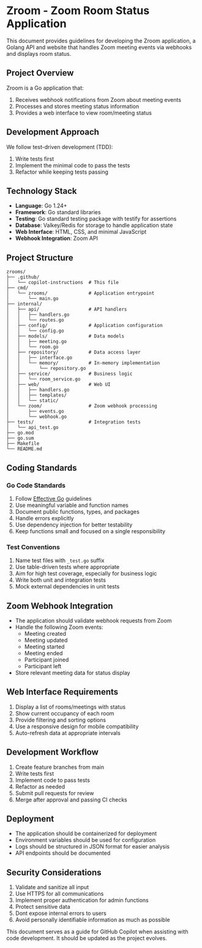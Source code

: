 # Zroom - Zoom Room Status Application

This document provides guidelines for developing the Zroom application, a Golang API and website that handles Zoom meeting events via webhooks and displays room status.

## Project Overview

Zroom is a Go application that:
1. Receives webhook notifications from Zoom about meeting events
2. Processes and stores meeting status information
3. Provides a web interface to view room/meeting status

## Development Approach

We follow test-driven development (TDD):
1. Write tests first
2. Implement the minimal code to pass the tests
3. Refactor while keeping tests passing

## Technology Stack

- **Language**: Go 1.24+
- **Framework**: Go standard libraries
- **Testing**: Go standard testing package with testify for assertions
- **Database**: Valkey/Redis for storage to handle application state
- **Web Interface**: HTML, CSS, and minimal JavaScript
- **Webhook Integration**: Zoom API

## Project Structure

```
zrooms/
├── .github/
│   └── copilot-instructions  # This file
├── cmd/
│   └── zrooms/               # Application entrypoint
│       └── main.go
├── internal/
│   ├── api/                  # API handlers
│   │   ├── handlers.go
│   │   └── routes.go
│   ├── config/               # Application configuration
│   │   └── config.go
│   ├── models/               # Data models
│   │   ├── meeting.go
│   │   └── room.go
│   ├── repository/           # Data access layer
│   │   ├── interface.go
│   │   └── memory/           # In-memory implementation
│   │       └── repository.go
│   ├── service/              # Business logic
│   │   └── room_service.go
│   ├── web/                  # Web UI
│   │   ├── handlers.go
│   │   ├── templates/
│   │   └── static/
│   └── zoom/                 # Zoom webhook processing
│       ├── events.go
│       └── webhook.go
├── tests/                    # Integration tests
│   └── api_test.go
├── go.mod
├── go.sum
├── Makefile
└── README.md
```

## Coding Standards

### Go Code Standards

1. Follow [Effective Go](https://golang.org/doc/effective_go) guidelines
2. Use meaningful variable and function names
3. Document public functions, types, and packages
4. Handle errors explicitly
5. Use dependency injection for better testability
6. Keep functions small and focused on a single responsibility

### Test Conventions

1. Name test files with `_test.go` suffix
2. Use table-driven tests where appropriate
3. Aim for high test coverage, especially for business logic
4. Write both unit and integration tests
5. Mock external dependencies in unit tests

## Zoom Webhook Integration

- The application should validate webhook requests from Zoom
- Handle the following Zoom events:
  - Meeting created
  - Meeting updated
  - Meeting started
  - Meeting ended
  - Participant joined
  - Participant left
- Store relevant meeting data for status display

## Web Interface Requirements

1. Display a list of rooms/meetings with status
2. Show current occupancy of each room
3. Provide filtering and sorting options
4. Use a responsive design for mobile compatibility
5. Auto-refresh data at appropriate intervals

## Development Workflow

1. Create feature branches from main
2. Write tests first
3. Implement code to pass tests
4. Refactor as needed
5. Submit pull requests for review
6. Merge after approval and passing CI checks

## Deployment

- The application should be containerized for deployment
- Environment variables should be used for configuration
- Logs should be structured in JSON format for easier analysis
- API endpoints should be documented

## Security Considerations

1. Validate and sanitize all input
2. Use HTTPS for all communications
3. Implement proper authentication for admin functions
4. Protect sensitive data
5. Dont expose internal errors to users
6. Avoid personally identifiable information as much as possible

This document serves as a guide for GitHub Copilot when assisting with code development. It should be updated as the project evolves.